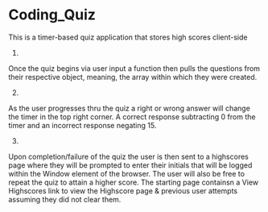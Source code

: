 # Coding_Quiz
This is a timer-based quiz application that stores high scores client-side

1. 
  Once the quiz begins via user input a function then pulls the questions from their respective object, meaning, the array within which they were created. 

2. 
  As the user progresses thru the quiz a right or wrong answer will change the timer in
  the top right corner. A correct response subtracting 0 from the timer and an incorrect response negating 15.

3. 
  Upon completion/failure of the quiz the user is then sent to a highscores page where they will be prompted to enter their initials that will be logged within the Window element of the browser. The user will also be free to repeat the quiz to attain a higher score. The starting page containsn a View Highscores link to view the Highscore page & previous user attempts assuming they did not clear them.
  
